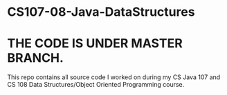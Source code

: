 # CS107-08-Java-DataStructures
# THE CODE IS UNDER MASTER BRANCH.

This repo contains all source code I worked on during my CS Java 107 and CS 108 Data Structures/Object Oriented Programming course. 


